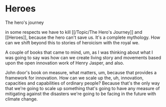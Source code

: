 # Heroes

The hero's journey

 in some respects we have to kill [[/Topic/The Hero's Journey]] and [[Heroes]], because the hero can't save us. It's a complete mythology. How can we shift beyond this to stories of heroicism with the royal we.
 
 A couple of books that came to mind, um, as I was thinking about what I was going to say was how can we create living story and movements based upon the open innovation work of Henry Jasper, and also.

John door's book on measure, what matters, um, because that provides a framework for innovation. How can we scale up the, uh, innovation, capacities and capabilities of ordinary people? Because that's the only way that we're going to scale up something that's going to have any measure of mitigating against the disasters we're going to be facing in the future with climate change.